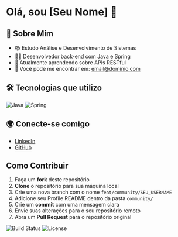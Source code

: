 # Olá, sou [Seu Nome] 👋

## 🚀 Sobre Mim
- 📚 Estudo Análise e Desenvolvimento de Sistemas
- 👨‍💻 Desenvolvedor back-end com Java e Spring
- 🌱 Atualmente aprendendo sobre APIs RESTful
- 📧 Você pode me encontrar em: [email@dominio.com](mailto:email@dominio.com)

## 🛠 Tecnologias que utilizo
![Java](https://img.shields.io/badge/Java-000?style=for-the-badge&logo=java&logoColor=E94D5F)
![Spring](https://img.shields.io/badge/Spring-000?style=for-the-badge&logo=spring&logoColor=6DB33F)

## 🌍 Conecte-se comigo
- [LinkedIn](https://www.linkedin.com/in/seu-perfil/)
- [GitHub](https://github.com/seu-username)

## Como Contribuir

1. Faça um **fork** deste repositório
2. **Clone** o repositório para sua máquina local
3. Crie uma nova branch com o nome `feat/community/SEU_USERNAME`
4. Adicione seu Profile README dentro da pasta `community/`
5. Crie um **commit** com uma mensagem clara
6. Envie suas alterações para o seu repositório remoto
7. Abra um **Pull Request** para o repositório original

![Build Status](https://img.shields.io/badge/build-passing-brightgreen)
![License](https://img.shields.io/badge/license-MIT-blue)
